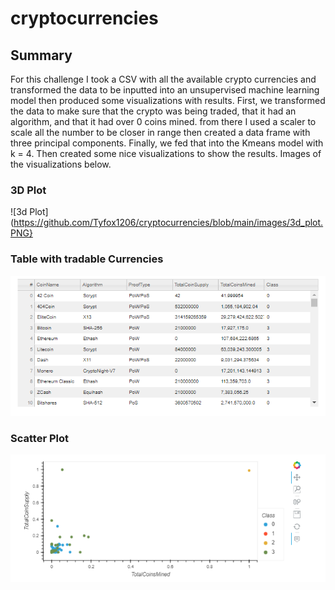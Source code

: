 # cryptocurrencies

## Summary

For this challenge I took a CSV with all the available crypto currencies and transformed the data to be inputted into an unsupervised machine learning model then produced some visualizations with results. First, we transformed the data to make sure that the crypto was being traded, that it had an algorithm, and that it had over 0 coins mined. from there I used a scaler to scale all the number to be closer in range then created a data frame with three principal components. Finally, we fed that into the Kmeans model with k = 4. Then created some nice visualizations to show the results. Images of the visualizations below.

### 3D Plot
![3d Plot](https://github.com/Tyfox1206/cryptocurrencies/blob/main/images/3d_plot.PNG}

### Table with tradable Currencies
![table](https://github.com/Tyfox1206/cryptocurrencies/blob/main/images/table.PNG)

### Scatter Plot
![Scatter](https://github.com/Tyfox1206/cryptocurrencies/blob/main/images/scatter_plot.PNG)
